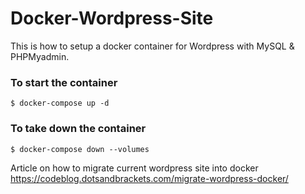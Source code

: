 # Docker-Wordpress-Site
This is how to setup a docker container for Wordpress with MySQL &amp; PHPMyadmin.

### To start the container
```
$ docker-compose up -d
```

### To take down the container
```
$ docker-compose down --volumes
```

Article on how to migrate current wordpress site into docker
https://codeblog.dotsandbrackets.com/migrate-wordpress-docker/